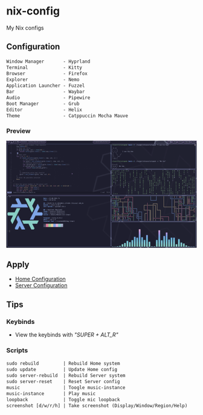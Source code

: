 # nix-config
My Nix configs

## Configuration
```
Window Manager       - Hyprland
Terminal             - Kitty
Browser              - Firefox
Explorer             - Nemo
Application Launcher - Fuzzel
Bar                  - Waybar
Audio                - Pipewire
Boot Manager         - Grub
Editor               - Helix
Theme                - Catppuccin Mocha Mauve
```

### Preview
![Desktop](./res/desktop.png)

## Apply
- [Home Configuration](./docs/Install_Home.md)
- [Server Configuration](./docs/Install_Server.md)

## Tips

### Keybinds
- View the keybinds with *"SUPER + ALT_R"*

### Scripts
```
sudo rebuild         | Rebuild Home system
sudo update          | Update Home config
sudo server-rebuild  | Rebuild Server system
sudo server-reset    | Reset Server config
music                | Toogle music-instance
music-instance       | Play music
loopback             | Toggle mic loopback
screenshot [d/w/r/h] | Take screenshot (Display/Window/Region/Help)
```
